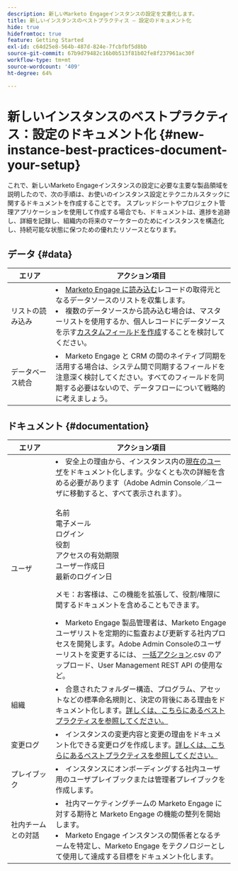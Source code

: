 ```yaml
---
description: 新しいMarketo Engageインスタンスの設定を文書化します。
title: 新しいインスタンスのベストプラクティス – 設定のドキュメント化
hide: true
hidefromtoc: true
feature: Getting Started
exl-id: c64d25e8-564b-487d-824e-7fcbfbf5d8bb
source-git-commit: 67b9d79482c16b0b513f81b02fe8f237961ac30f
workflow-type: tm+mt
source-wordcount: '409'
ht-degree: 64%

---
```


# 新しいインスタンスのベストプラクティス：設定のドキュメント化 {#new-instance-best-practices-document-your-setup}

これで、新しいMarketo Engageインスタンスの設定に必要な主要な製品領域を説明したので、次の手順は、お使いのインスタンス設定とテクニカルスタックに関するドキュメントを作成することです。 スプレッドシートやプロジェクト管理アプリケーションを使用して作成する場合でも、ドキュメントは、進捗を追跡し、詳細を記録し、組織内の将来のマーケターのためにインスタンスを構造化し、持続可能な状態に保つための優れたリソースとなります。

## データ {#data}

<table>
<thead>
  <tr>
    <th style="width:20%">エリア</th>
    <th style="width:80%">アクション項目</th>
  </tr>
</thead>
<tbody>
  <tr>
    <td>リストの読み込み</td>
    <td><li><a href="https://experienceleague.adobe.com/ja/docs/marketo/using/getting-started-with-marketo/quick-wins/import-a-list-of-people" target="_blank">Marketo Engage に読み込む</a>レコードの取得元となるデータソースのリストを収集します。</li>
    <li>複数のデータソースから読み込む場合は、マスターリストを使用するか、個人レコードにデータソースを示す<a href="https://experienceleague.adobe.com/ja/docs/marketo/using/product-docs/administration/field-management/create-a-custom-field-in-marketo" target="_blank">カスタムフィールドを作成</a>することを検討してください。</li></td>
  </tr>
  <tr>
    <td>データベース統合</td>
    <td><li>Marketo Engage と CRM の間のネイティブ同期を活用する場合は、システム間で同期するフィールドを注意深く検討してください。すべてのフィールドを同期する必要はないので、データフローについて戦略的に考えましょう。</li></td>
  </tr>
</tbody>
</table>

## ドキュメント {#documentation}

<table>
<thead>
  <tr>
    <th style="width:20%">エリア</th>
    <th style="width:80%">アクション項目</th>
  </tr>
</thead>
<tbody>
  <tr>
    <td>ユーザ</td>
    <td><li>安全上の理由から、インスタンス内の<a href="https://experienceleague.adobe.com/ja/docs/marketo/using/product-docs/administration/marketo-with-adobe-identity/add-or-remove-a-user#add-a-user" target="_blank">現在のユーザ</a>をドキュメント化します。少なくとも次の詳細を含める必要があります（Adobe Admin Console／ユーザに移動すると、すべて表示されます）。</li>
    <br>名前
    <br>電子メール
    <br>ログイン
    <br>役割
    <br>アクセスの有効期限
    <br>ユーザー作成日
    <br>最新のログイン日

メモ：お客様は、この機能を拡張して、役割/権限に関するドキュメントを含めることもできます。
<p>
<li>Marketo Engage 製品管理者は、Marketo Engage ユーザリストを定期的に監査および更新する社内プロセスを開発します。Adobe Admin Consoleのユーザーリストを変更するには、 <a href="https://helpx.adobe.com/jp/enterprise/using/users.html" target="_blank">一括アクション</a>.csv のアップロード、User Management REST API の使用など。</li></td>
</tr>
  <tr>
    <td>組織</td>
    <td><li>合意されたフォルダー構造、プログラム、アセットなどの標準命名規則と、決定の背後にある理由をドキュメント化します。<a href="https://experienceleague.adobe.com/ja/docs/marketo-learn/tutorials/fundamentals/best-practices-to-organize-a-new-instance" target="_blank">詳しくは、こちらにあるベストプラクティスを参照してください。</a></li></td>
  </tr>
  <tr>
    <td>変更ログ</td>
    <td><li>インスタンスの変更内容と変更の理由をドキュメント化できる変更ログを作成します。<a href="https://experienceleague.adobe.com/ja/docs/marketo-learn/auditing-an-inherited-instance/develop-an-instance-governance-guide" target="_blank">詳しくは、こちらにあるベストプラクティスを参照してください。</a></li></td>
  </tr>
  <tr>
    <td>プレイブック</td>
    <td><li>インスタンスにオンボーディングする社内ユーザ用のユーザプレイブックまたは管理者プレイブックを作成します。</li></td>
  </tr>
  <tr>
    <td>社内チームとの対話</td>
    <td><li>社内マーケティングチームの Marketo Engage に対する期待と Marketo Engage の機能の整列を開始します。</li>
    <li>Marketo Engage インスタンスの関係者となるチームを特定し、Marketo Engage をテクノロジーとして使用して達成する目標をドキュメント化します。</li></td>
  </tr>
</tbody>
</table>
